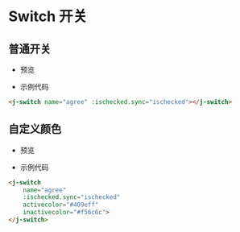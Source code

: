 # Switch 开关

## 普通开关

- 预览

<switch-demo></switch-demo>

- 示例代码

```html
<j-switch name="agree" :ischecked.sync="ischecked"></j-switch>
```

## 自定义颜色

- 预览

<switch-demo1></switch-demo1>

- 示例代码

```html
<j-switch 
    name="agree" 
    :ischecked.sync="ischecked" 
    activecolor="#409eff" 
    inactivecolor="#f56c6c">
</j-switch>
```
